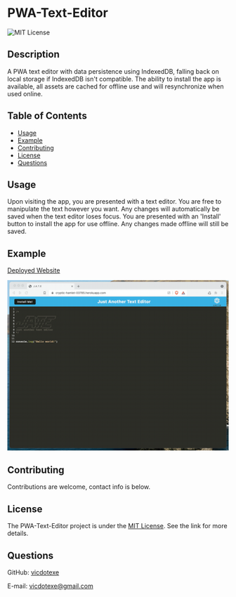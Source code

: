 # PWA-Text-Editor
![MIT License](https://img.shields.io/badge/License-MIT-brightgreen)

## Description
A PWA text editor with data persistence using IndexedDB, falling back on local storage if IndexedDB isn't compatible. The ability to install the app is available, all assets are cached for offline use and will resynchronize when used online.

## Table of Contents
* [Usage](#usage)
* [Example](#example)
* [Contributing](#contributing)
* [License](#license)
* [Questions](#questions)

## Usage
Upon visiting the app, you are presented with a text editor. You are free to manipulate the text however you want. Any changes will automatically be saved when the text editor loses focus. You are presented with an 'Install' button to install the app for use offline. Any changes made offline will still be saved.

## Example
[Deployed Website](https://pwa-jate-victor.herokuapp.com)

![a screenshot of the app](./assets/00-demo.gif)

## Contributing
Contributions are welcome, contact info is below.

## License
The PWA-Text-Editor project is under the [MIT License](http://choosealicense.com/licenses/mit/). See the link for more details.

## Questions
GitHub: [vicdotexe](https://www.github.com/vicdotexe)

E-mail: [vicdotexe@gmail.com](mailto:vicdotexe@gmail.com)